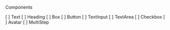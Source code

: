 Components

[ ] Text
[ ] Heading
[ ] Box
[ ] Button
[ ] TextInput
[ ] TextArea
[ ] Checkbox
[ ] Avatar
[ ] MultiStep
